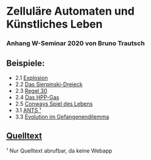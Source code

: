 # Zelluläre Automaten und Künstliches Leben
### Anhang W-Seminar 2020 von Bruno Trautsch
## Beispiele:
- 2.1 [Explosion](./Explosion)
- 2.2 [Das Sierpinski-Dreieck](./Sierpinski-Dreieck)
- 2.3 [Regel 30](./Regel-30)
- 2.4 [Das HPP-Gas](./HPP-Gas)
- 2.5 [Conways Spiel des Lebens](./LIFE)
- 3.1 [ANTS ¹](https://github.com/jufo-ameisen-2019/ants-simulator)
- 3.3 [Evolution im Gefangenendilemma](./Gefangenendilemma)

## [Quelltext](https://github.com/za-und-kl/za-und-kl.github.io)

¹ Nur Quelltext abrufbar, da keine Webapp

